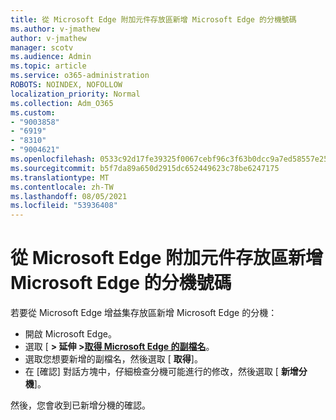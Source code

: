 ```yaml
---
title: 從 Microsoft Edge 附加元件存放區新增 Microsoft Edge 的分機號碼
ms.author: v-jmathew
author: v-jmathew
manager: scotv
ms.audience: Admin
ms.topic: article
ms.service: o365-administration
ROBOTS: NOINDEX, NOFOLLOW
localization_priority: Normal
ms.collection: Adm_O365
ms.custom:
- "9003858"
- "6919"
- "8310"
- "9004621"
ms.openlocfilehash: 0533c92d17fe39325f0067cebf96c3f63b0dcc9a7ed58557e2557ef75aad55e6
ms.sourcegitcommit: b5f7da89a650d2915dc652449623c78be6247175
ms.translationtype: MT
ms.contentlocale: zh-TW
ms.lasthandoff: 08/05/2021
ms.locfileid: "53936408"
---
```

# <a name="add-an-extension-to-microsoft-edge-from-the-microsoft-edge-add-ons-store"></a>從 Microsoft Edge 附加元件存放區新增 Microsoft Edge 的分機號碼

若要從 Microsoft Edge 增益集存放區新增 Microsoft Edge 的分機：

- 開啟 Microsoft Edge。
- 選取 [ **> 延伸 >[取得 Microsoft Edge 的副檔名](https://go.microsoft.com/fwlink/?linkid=2136408)**。
- 選取您想要新增的副檔名，然後選取 [ **取得**]。
- 在 [確認] 對話方塊中，仔細檢查分機可能進行的修改，然後選取 [ **新增分機**]。

然後，您會收到已新增分機的確認。
